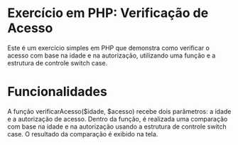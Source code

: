 # Exercício em PHP: Verificação de Acesso

Este é um exercício simples em PHP que demonstra como verificar o acesso com base na idade e na autorização, utilizando uma função e a estrutura de controle switch case.

# Funcionalidades

A função verificarAcesso($idade, $acesso) recebe dois parâmetros: a idade e a autorização de acesso.
Dentro da função, é realizada uma comparação com base na idade e na autorização usando a estrutura de controle switch case.
O resultado da comparação é exibido na tela.
